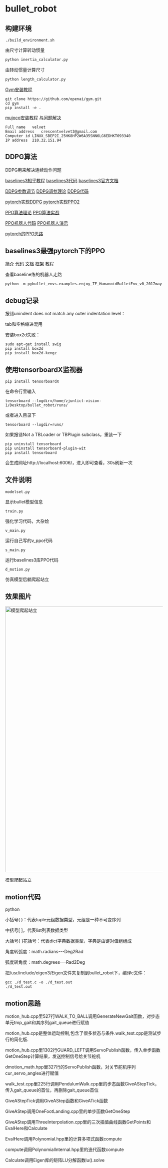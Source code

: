 # bullet_robot

## 构建环境
```ssh
./build_environment.sh
```
由尺寸计算转动惯量
```python
python inertia_calculator.py
```
由转动惯量计算尺寸
```python
python length_calculator.py
```
[Gym安装教程](https://blog.csdn.net/ms961516792/article/details/79122914)
```ssh
git clone https://github.com/openai/gym.git
cd gym
pip install -e .
```
[mujoco安装教程](https://blog.csdn.net/jianghao_ava/article/details/81062337)
[与问题解决](https://blog.csdn.net/jianghao_ava/article/details/80874254)
```
Full name	velvet
Email address	crescentvelvet3@gmail.com
Computer id	LINUX_SBEP2I_25HK8HP2W6A35SNN6LG6EDHKT093340
IP address	210.32.151.94
```
## DDPG算法

DDPG用来解决连续动作问题

[baselines3知乎教程](https://zhuanlan.zhihu.com/p/149771220)
[baselines3代码](https://github.com/DLR-RM/stable-baselines3)
[baselines3官方文档](https://stable-baselines3.readthedocs.io/en/master/)

[DDPG参数调节](https://www.zhihu.com/question/309162916)
[DDPG调参理论](https://zhuanlan.zhihu.com/p/345353294)
[DDPG代码](https://zhuanlan.zhihu.com/p/47873624)

[pytorch实现DDPG](https://github.com/ghliu/pytorch-ddpg)
[pytorch实现PPO2](https://github.com/andompesta/ppo2)

[PPO算法理论](https://zhuanlan.zhihu.com/p/111068310)
[PPO算法实战](https://zhuanlan.zhihu.com/p/111049450)

[PPO机器人代码](https://github.com/openai/baselines/tree/master/baselines/ppo2)
[PPO机器人演示](https://openai.com/blog/openai-baselines-ppo/)

[pytorch的PPO思路](https://blog.csdn.net/melody_cjw/article/details/112851552)

## baselines3最强pytorch下的PPO

[简介](https://araffin.github.io/post/sb3/)
[代码](https://github.com/DLR-RM/stable-baselines3)
[文档](https://stable-baselines3.readthedocs.io/en/master/)
[框架](https://github.com/DLR-RM/rl-baselines3-zoo)
[教程](https://github.com/araffin/rl-tutorial-jnrr19)

查看baseline练的机器人走路
```
python -m pybullet_envs.examples.enjoy_TF_HumanoidBulletEnv_v0_2017may
```
## debug记录
报错unindent does not match any outer indentation level：

tab和空格缩进混用

安装box2d失败：
```
sudo apt-get install swig
pip install box2d
pip install box2d-kengz

```
## 使用tensorboardX监视器
```
pip install tensorboardX
```
在命令行里输入
```
tensorboard --logdir=/home/zjunlict-vision-1/Desktop/bullet_robot/runs/
```
或者进入目录下
```
tensorboard --logdir=runs/
```
如果报错Not a TBLoader or TBPlugin subclass，重装一下
```
pip uninstall tensorboard
pip uninstall tensorboard-plugin-wit
pip install tensorboard
```
会生成网址http://localhost:6006/，进入即可查看，30s刷新一次
## 文件说明
```
modelset.py
```
显示bullet模型信息
```
train.py
```
强化学习代码，大杂烩
```
v_main.py
```
运行自己写的v_ppo代码
```
s_main.py
```
运行baselines3库PPO代码
```
d_motion.py
```
仿真模型后躺爬起站立

## 效果图片
<img width=850 src="https://img-blog.csdnimg.cn/20210401215002255.png" alt="模型爬起站立"/>

模型爬起站立

## motion代码
python

小括号( )：代表tuple元组数据类型，元组是一种不可变序列

中括号[ ]，代表list列表数据类型

大括号{ }花括号：代表dict字典数据类型，字典是由键对值组组成

角度转弧度：math.radians---Deg2Rad

弧度转角度：math.degrees---Rad2Deg

把/usr/include/eigen3/Eigen文件夹复制到bullet_robot下，编译c文件：
```
gcc ./d_test.c -o ./d_test.out
./d_test.out
```
## motion思路
motion_hub.cpp里527行WALK_TO_BALL调用GenerateNewGait函数，对步态单元tmp_gait和其序列gait_queue进行赋值

motion_hub.cpp是整体运动控制,包含了很多状态与条件.walk_test.cpp是测试步行的简化版.

motion_hub.cpp里1302行GUARD_LEFT调用ServoPublish函数，传入单步函数GetOneStep计算结果，发送控制信号给关节舵机

dmotion_math.hpp里327行的ServoPublish函数，对关节舵机序列cur_servo_angles进行赋值

walk_test.cpp里225行调用PendulumWalk.cpp里的步态函数GiveAStepTick，传入gait_queue的首位，再删除gait_queue首位

GiveAStepTick调用GiveAStep函数和GiveATick函数

GiveAStep调用OneFootLanding.cpp里的单步函数GetOneStep

GiveAStep调用ThreeInterpolation.cpp里的三次插值曲线函数GetPoints和EvalHere和Calculate

EvalHere调用Polynomial.hpp里的计算多项式函数compute

compute调用PolynomialInternal.hpp里的迭代函数compute

Calculate调用Eigen库的矩阵LU分解函数lu().solve

